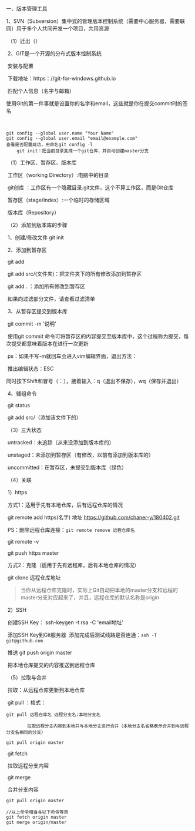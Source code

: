 一、版本管理工具

​	1、SVN（Subversion）集中式的管理版本控制系统（需要中心服务器，需要联网）用于多个人共同开发一个项目，共用资源

​		（1）迁出（）

​	2、GIT是一个开源的分布式版本控制系统

​		安装与配置

​			下载地址：https：//git-for-windows.github.io

​			匹配个人信息（名字与邮箱）

​		使用Git的第一件事就是设置你的名字和email，这些就是你在提交commit时的签名

​	

```
git config --global user.name "Your Name"
git config --global user.email "email@example.com"
查看是否配置成功，用命名git config -l
	git init：把当前目录变成一个git仓库，并自动创建master分支
```

​	  （1）工作区、暂存区、版本库

​		工作区（working  Directory）:电脑中的目录

​		git创库 ：工作区有一个隐藏目录.git文件，这个不算工作区，而是Git仓库

​			暂存区（stage/index）:一个临时的存储区域

​			版本库（Repository）

​	（2）添加到版本库的步骤

​		1、创建/修改文件  git init

​		2、添加到暂存区

​			git add <filepath>

​			git add src/(文件夹)：把文件夹下的所有修改添加到暂存区

​			git add . ：添加所有修改到暂存区

​				如果向过滤部分文件，请查看过滤清单

​		3、从暂存区提交到版本库

​			git commit -m '说明'

​			使用git commit 命令可将暂存区的内容提交至版本库中，这个过程称为提交，每次提交都意味着版本在进行一次更新

​		ps：如果不写-m就回车会进入vim编辑界面，退出方法：

​		推出编辑状态：ESC

​		同时按下Shift和冒号（：），接着输入：q（退出不保存），wq（保存并退出）

​		4、辅组命令

​			git status

​			git add  src/（添加该文件下的）

​	（3）三大状态

​		untracked：未追踪（从来没添加到版本库的）

​		unstaged：未添加到暂存区（有修改，以前有添加到版本库的）

​		uncommitted：在暂存区，未提交到版本库（绿色）

​	（4）关联

​		1）https

​		方式1：适用于先有本地仓库，后有远程仓库的情况 

​			git remote add https(名字)  地址 https://github.com/chaner-y/180402.git

​			PS：删除远程仓库连接：`git remote remove 远程仓库名` 

​			git remote -v

​			git push https master

​		方式2：克隆（适用于先有远程库，后有本地仓库的情况） 

​			git clone 远程仓库地址

> 当你从远程仓库克隆时，实际上Git自动把本地的master分支和远程的master分支对应起来了，并且，远程仓库的默认名称是origin

​		2）SSH

​		创建SSH Key： ssh-keygen -t  rsa -C 'email地址'

​		添加SSH Key到Git服务器  添加完成后测试线路是否连通：`ssh -T git@github.com` 

​		推送  git push origin  master

​			把本地仓库提交的内容推送到远程仓库

​	（5）拉取与合并

​		拉取：从远程仓库更新到本地仓库

​		git pull ：格式：

```
git pull 远程仓库名 远程分支名:本地分支名
```

 			拉取远程分支内容到本地并与本地分支进行合并（本地分支名省略表示合并到与远程分支名相同的分支）

```
git pull origin master
```

​		git fetch

​			拉取远程分支内容

​		git merge

​			合并分支内容

```
git pull origin master

//以上命令相当与以下命令等效
git fetch origin master
git merge origin/master
```